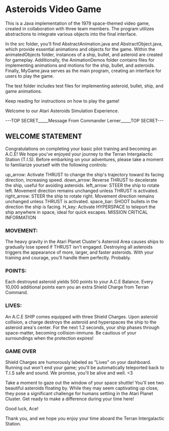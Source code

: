 # Asteroids Video Game
This is a Java implementation of the 1979 space-themed video game, created in collaboration with three team members. The program utilizes abstractions to integrate various objects into the final interface.

In the src folder, you'll find AbstractAnimation.java and AbstractObject.java, which provide essential animations and objects for the game. Within the animatedObjects folder, instances of a ship, bullet, and asteroid are created for gameplay. Additionally, the AnimationDemos folder contains files for implementing animations and motions for the ship, bullet, and asteroids. Finally, MyGame.java serves as the main program, creating an interface for users to play the game.

The test folder includes test files for implementing asteroid, bullet, ship, and game animations.

Keep reading for instructions on how to play the game!

Welcome to our Atari Asteroids Simulation Experience.

---TOP SECRET_____Message From Commander Lerner_____TOP SECRET---

## WELCOME STATEMENT

Congratulations on completing your basic pilot training and becoming an A.C.E! We hope you've enjoyed your journey to the Terran Intergalactic Station (T.I.S). Before embarking on your adventures, please take a moment to familiarize yourself with the following controls:

up_arrow: Activate THRUST to change the ship's trajectory toward its facing direction, increasing speed.
down_arrow: Reverse THRUST to decelerate the ship, useful for avoiding asteroids.
left_arrow: STEER the ship to rotate left. Movement direction remains unchanged unless THRUST is activated.
right_arrow: STEER the ship to rotate right. Movement direction remains unchanged unless THRUST is activated.
space_bar: SHOOT bullets in the direction the ship is facing.
H_key: Activate HYPERSPACE to teleport the ship anywhere in space, ideal for quick escapes.
MISSION CRITICAL INFORMATION

### MOVEMENT:
The heavy gravity in the Atari Planet Cluster's Asteroid Area causes ships to gradually lose speed if THRUST isn't engaged. Destroying all asteroids triggers the appearance of more, larger, and faster asteroids. With your training and courage, you'll handle them perfectly. Probably.

### POINTS:
Each destroyed asteroid yields 500 points to your A.C.E Balance. Every 10,000 additional points earn you an extra Shield Charge from Terran Command.

### LIVES:
An A.C.E SHIP comes equipped with three Shield Charges. Upon asteroid collision, a charge destroys the asteroid and hyperspaces the ship to the asteroid area's center. For the next 1.2 seconds, your ship phases through space-matter, becoming collision-immune. Be cautious of your surroundings when the protection expires!

### GAME OVER
Shield Charges are humorously labeled as "Lives" on your dashboard. Running out won't end your game; you'll be automatically teleported back to T.I.S safe and sound. We promise, you'll be alive and well. <3

Take a moment to gaze out the window of your space shuttle! You'll see two beautiful asteroids floating by. While they may seem captivating up close, they pose a significant challenge for humans settling in the Atari Planet Cluster. Get ready to make a difference during your time here!

Good luck, Ace!

Thank you, and we hope you enjoy your time aboard the Terran Intergalactic Station.

